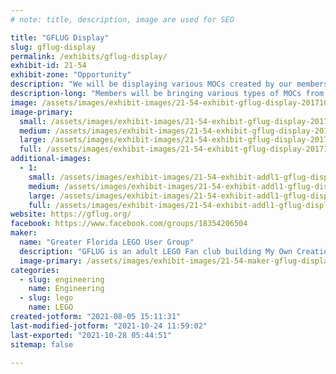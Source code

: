 ```yaml
---
# note: title, description, image are used for SEO

title: "GFLUG Display"
slug: gflug-display
permalink: /exhibits/gflug-display/
exhibit-id: 21-54
exhibit-zone: "Opportunity"
description: "We will be displaying various MOCs created by our members related to the LEGO hobby & fan community."
description-long: "Members will be bringing various types of MOCs from the LEGO community. These include trains, mosaics, GBC, sculptures, and robots. "
image: /assets/images/exhibit-images/21-54-exhibit-gflug-display-20171022-163612-large.jpg
image-primary: 
  small: /assets/images/exhibit-images/21-54-exhibit-gflug-display-20171022-163612-small.jpg
  medium: /assets/images/exhibit-images/21-54-exhibit-gflug-display-20171022-163612-medium.jpg
  large: /assets/images/exhibit-images/21-54-exhibit-gflug-display-20171022-163612-large.jpg
  full: /assets/images/exhibit-images/21-54-exhibit-gflug-display-20171022-163612-full.jpg
additional-images: 
  - 1:
    small: /assets/images/exhibit-images/21-54-exhibit-addl1-gflug-display-20171021-112640-small.jpg
    medium: /assets/images/exhibit-images/21-54-exhibit-addl1-gflug-display-20171021-112640-medium.jpg
    large: /assets/images/exhibit-images/21-54-exhibit-addl1-gflug-display-20171021-112640-large.jpg
    full: /assets/images/exhibit-images/21-54-exhibit-addl1-gflug-display-20171021-112640-full.jpg
website: https://gflug.org/
facebook: https://www.facebook.com/groups/18354206504
maker: 
  name: "Greater Florida LEGO User Group"
  description: "GFLUG is an adult LEGO Fan club building My Own Creations (MOCs) and displaying them to inspire and motivate others. We advocate for children and adults to show their imagination with LEGO bricks and elements. We also build MOCs that work with clubs from around the US and world. These collaborative elements include Great Ball Contraption (GBC) and Modular Integrated Landscape System (MILS). We also work with First LEGO league and other LEGO related robotics clubs."
  image-primary: /assets/images/exhibit-images/21-54-maker-gflug-display-logo-medium.png
categories: 
  - slug: engineering
    name: Engineering
  - slug: lego
    name: LEGO
created-jotform: "2021-08-05 15:11:31"
last-modified-jotform: "2021-10-24 11:59:02"
last-exported: "2021-10-28 05:44:51"
sitemap: false

---
```

